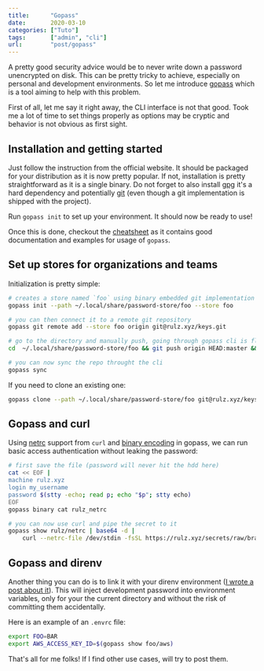 ```yaml
---
title:      "Gopass"
date:       2020-03-10
categories: ["Tuto"]
tags:       ["admin", "cli"]
url:        "post/gopass"
---
```


A pretty good security advice would be to never write down a password unencrypted
on disk. This can be pretty tricky to achieve, especially on personal and development
environments. So let me introduce [gopass](https://www.gopass.pw/docs/)
which is a tool aiming to help with this problem.

First of all, let me say it right away, the CLI interface is not that good.
Took me a lot of time to set things properly as options may be cryptic and
behavior is not obvious as first sight.

Installation and getting started
--------------------------------

Just follow the instruction from the official website. It should be packaged
for your distribution as it is now pretty popular. If not, installation is
pretty straightforward as it is a single binary. Do not forget to also install
[gpg](https://gnupg.org/) it's a hard dependency and potentially
[git](https://git-scm.com/) (even though a git implementation is shipped with the project).

Run `gopass init` to set up your environment. It should now be ready to use!

Once this is done, checkout the [cheatsheet](https://woile.github.io/gopass-cheat-sheet/)
as it contains good documentation and examples for usage of `gopass`.

Set up stores for organizations and teams
-----------------------------------------

Initialization is pretty simple:

```bash
# creates a store named `foo` using binary embedded git implementation
gopass init --path ~/.local/share/password-store/foo --store foo

# you can then connect it to a remote git repository
gopass git remote add --store foo origin git@rulz.xyz/keys.git

# go to the directory and manually push, going through gopass cli is flacky
cd  ~/.local/share/password-store/foo && git push origin HEAD:master && cd -

# you can now sync the repo throught the cli
gopass sync
```

If you need to clone an existing one:

```bash
gopass clone --path ~/.local/share/password-store/foo git@rulz.xyz/keys.git foo
```

Gopass and curl
---------------

Using [netrc](https://brandur.org/fragments/gpg-curl) support from `curl` and
[binary encoding](https://github.com/gopasspw/gopass/blob/master/docs/features.md#support-for-binary-content)
in gopass, we can run basic access authentication without leaking the password:

```bash
# first save the file (password will never hit the hdd here)
cat << EOF |
machine rulz.xyz
login my_username
password $(stty -echo; read p; echo "$p"; stty echo)
EOF
gopass binary cat rulz_netrc

# you can now use curl and pipe the secret to it
gopass show rulz/netrc | base64 -d |
	curl --netrc-file /dev/stdin -fsSL https://rulz.xyz/secrets/raw/branch/master/README.md
```

Gopass and direnv
-----------------

Another thing you can do is to link it with your direnv environment
([I wrote a post about it](/post/direnv/)).
This will inject development password into environment variables, only for your
the current directory and without the risk of committing them accidentally.

Here is an example of an `.envrc` file:

```bash
export FOO=BAR
export AWS_ACCESS_KEY_ID=$(gopass show foo/aws)
```

That's all for me folks! If I find other use cases, will try to post them.

